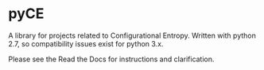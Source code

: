 # pyCE
A library for projects related to Configurational Entropy. Written with python 2.7, so compatibility issues exist for python 3.x.

Please see the Read the Docs for instructions and clarification. 
